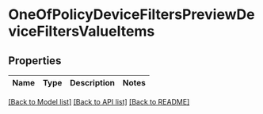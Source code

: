 # OneOfPolicyDeviceFiltersPreviewDeviceFiltersValueItems

## Properties
Name | Type | Description | Notes
------------ | ------------- | ------------- | -------------

[[Back to Model list]](./README.md#documentation-for-models) [[Back to API list]](../README.md#documentation-for-api-endpoints) [[Back to README]](../README.md)

